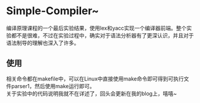 # Simple-Compiler~ 

编译原理课程的一个最后实验结果，使用lex和yacc实现一个编译器前端。整个实验都不是很难，不过在实验过程中，确实对于语法分析器有了更深认识，并且对于语法制导的理解也深入了许多。  

## 使用  

相关命令都在makefile中，可以在Linux中直接使用make命令即可得到可执行文件parser1，然后使用make运行即可。  
关于实验中的代码说明我就不在详述了，回头会更新在我的blog上，嘻嘻~

